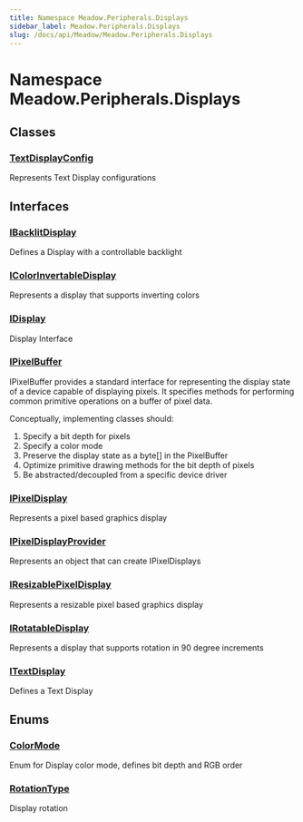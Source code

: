 ```yaml
---
title: Namespace Meadow.Peripherals.Displays
sidebar_label: Meadow.Peripherals.Displays
slug: /docs/api/Meadow/Meadow.Peripherals.Displays
---
```

# Namespace Meadow.Peripherals.Displays
## Classes
### [TextDisplayConfig](../Meadow.Peripherals.Displays/TextDisplayConfig)
Represents Text Display configurations
## Interfaces
### [IBacklitDisplay](../Meadow.Peripherals.Displays/IBacklitDisplay)
Defines a Display with a controllable backlight
### [IColorInvertableDisplay](../Meadow.Peripherals.Displays/IColorInvertableDisplay)
Represents a display that supports inverting colors
### [IDisplay](../Meadow.Peripherals.Displays/IDisplay)
Display Interface
### [IPixelBuffer](../Meadow.Peripherals.Displays/IPixelBuffer)
IPixelBuffer provides a standard interface for
representing the display state of a device capable of
displaying pixels. It specifies methods for performing
common primitive operations on a buffer of pixel data.

Conceptually, implementing classes should:

1. Specify a bit depth for pixels
2. Specify a color mode
3. Preserve the display state as a byte[] in the PixelBuffer
4. Optimize primitive drawing methods for the bit depth of pixels
5. Be abstracted/decoupled from a specific device driver
### [IPixelDisplay](../Meadow.Peripherals.Displays/IPixelDisplay)
Represents a pixel based graphics display
### [IPixelDisplayProvider](../Meadow.Peripherals.Displays/IPixelDisplayProvider)
Represents an object that can create IPixelDisplays
### [IResizablePixelDisplay](../Meadow.Peripherals.Displays/IResizablePixelDisplay)
Represents a resizable pixel based graphics display
### [IRotatableDisplay](../Meadow.Peripherals.Displays/IRotatableDisplay)
Represents a display that supports rotation in 90 degree increments
### [ITextDisplay](../Meadow.Peripherals.Displays/ITextDisplay)
Defines a Text Display
## Enums
### [ColorMode](../Meadow.Peripherals.Displays/ColorMode)
Enum for Display color mode, defines bit depth and RGB order
### [RotationType](../Meadow.Peripherals.Displays/RotationType)
Display rotation
